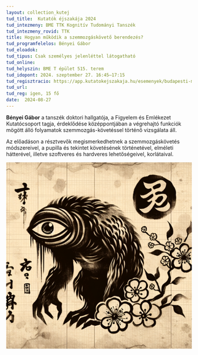 ```yaml
---
layout: collection_kutej
tud_title:  Kutatók éjszakája 2024
tud_intezmeny: BME TTK Kognitív Tudományi Tanszék
tud_intezmeny_rovid: TTK
title: Hogyan működik a szemmozgáskövető berendezés?
tud_programfelelos: Bényei Gábor
tud_eloadok:
tud_tipus: Csak személyes jelenléttel látogatható
tud_online: 
tud_helyszin: BME T épület 515. terem
tud_idopont: 2024. szeptember 27. 16:45–17:15
tud_regisztracio: https://app.kutatokejszakaja.hu/esemenyek/budapesti-muszaki-es-gazdasagtudomanyi-egyetem-bme/hogyan-mukodik-a-szemmozgaskoveto-berendezes-1
tud_url: 
tud_reg: igen, 15 fő
date:  2024-08-27
---
```


**Bényei Gábor** a tanszék doktori hallgatója, a Figyelem és Emlékezet Kutatócsoport tagja, érdeklődése középpontjában a végrehajtó funkciók mögött álló folyamatok szemmozgás-követéssel történő vizsgálata áll.

Az előadáson a résztvevők megismerkedhetnek a szemmozgáskövetés módszereivel, a pupilla és tekintet követésének történetével, elméleti hátterével, illetve szoftveres és hardveres lehetőségeivel, korlátaival.

![Hogyan működik a szemmozgáskövető berendezés?](../2024/images/benyei_program.png)
